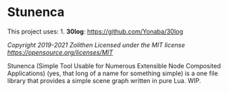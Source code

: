 # Stunenca

This project uses:
	1. **30log**: https://github.com/Yonaba/30log 

_Copyright 2019-2021 Zolithen
Licensed under the MIT license https://opensource.org/licenses/MIT_

Stunenca (Simple Tool Usable for Numerous Extensible Node Composited Applications) (yes, that long of a name for something simple) is a one file library that provides a simple scene graph written in pure Lua. WIP.
